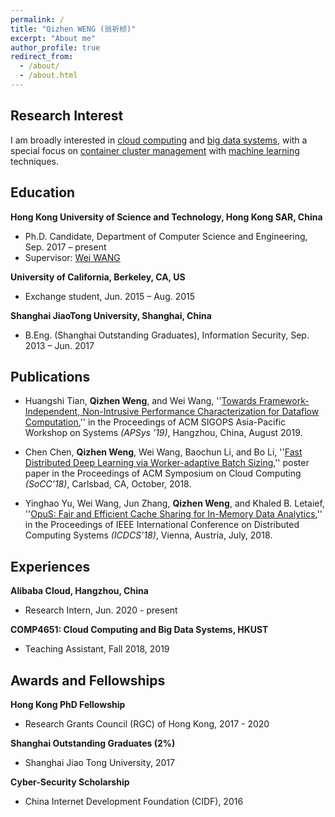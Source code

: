 ```yaml
---
permalink: /
title: "Qizhen WENG (翁祈桢)"
excerpt: "About me"
author_profile: true
redirect_from: 
  - /about/
  - /about.html
---
```


## Research Interest
I am broadly interested in <u>cloud computing</u> and <u>big data systems</u>, with a special focus on <u>container cluster management</u> with <u>machine learning</u> techniques.


## Education
**Hong Kong University of Science and Technology, Hong Kong SAR, China**
- Ph.D. Candidate, Department of Computer Science and Engineering, Sep. 2017 – present
- Supervisor: [Wei WANG](https://www.cse.ust.hk/~weiwa/)

**University of California, Berkeley, CA, US**
- Exchange student, Jun. 2015 – Aug. 2015

**Shanghai JiaoTong University, Shanghai, China**
- B.Eng. (Shanghai Outstanding Graduates), Information Security, Sep. 2013 – Jun. 2017


## Publications
- Huangshi Tian, **Qizhen Weng**, and Wei Wang,
''[Towards Framework-Independent, Non-Intrusive Performance Characterization for Dataflow Computation](https://qzweng.github.io/files/2019ApSys-Perf-Tian.pdf),''
in the Proceedings of ACM SIGOPS Asia-Pacific Workshop on Systems *(APSys ’19)*,
Hangzhou, China, August 2019.

- Chen Chen, **Qizhen Weng**, Wei Wang, Baochun Li, and Bo Li,
''[Fast Distributed Deep Learning via Worker-adaptive Batch Sizing](https://qzweng.github.io/files/2018SoCC-LBBSP-Chen.pdf),'' poster
paper in the Proceedings of ACM Symposium on Cloud Computing *(SoCC’18)*,
Carlsbad, CA, October, 2018.

- Yinghao Yu, Wei Wang, Jun Zhang, **Qizhen Weng**, and Khaled B. Letaief,
''[OpuS: Fair and Efficient Cache Sharing for In-Memory Data Analytics](https://qzweng.github.io/files/2018ICDCS-OpuS-Yu.pdf),''
in the Proceedings of IEEE International Conference on Distributed Computing
Systems *(ICDCS’18)*, Vienna, Austria, July, 2018.


## Experiences
**Alibaba Cloud, Hangzhou, China**
- Research Intern, Jun. 2020 - present

**COMP4651: Cloud Computing and Big Data Systems, HKUST**
- Teaching Assistant, Fall 2018, 2019


## Awards and Fellowships
**Hong Kong PhD Fellowship**
- Research Grants Council (RGC) of Hong Kong, 2017 - 2020

**Shanghai Outstanding Graduates (2%)**
- Shanghai Jiao Tong University, 2017

**Cyber-Security Scholarship**
- China Internet Development Foundation (CIDF), 2016
